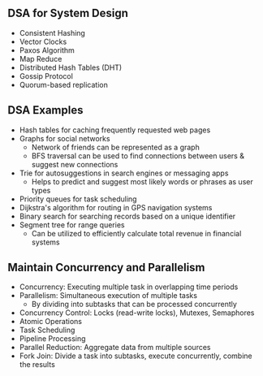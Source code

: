 ## DSA for System Design
- Consistent Hashing
- Vector Clocks
- Paxos Algorithm
- Map Reduce
- Distributed Hash Tables (DHT)
- Gossip Protocol
- Quorum-based replication

## DSA Examples
- Hash tables for caching frequently requested web pages
- Graphs for social networks
  - Network of friends can be represented as a graph
  - BFS traversal can be used to find connections between users & suggest new connections
- Trie for autosuggestions in search engines or messaging apps
  - Helps to predict and suggest most likely words or phrases as user types
- Priority queues for task scheduling
- Dijkstra's algorithm for routing in GPS navigation systems
- Binary search for searching records based on a unique identifier
- Segment tree for range queries
  - Can be utilized to efficiently calculate total revenue in financial systems

## Maintain Concurrency and Parallelism
- Concurrency: Executing multiple task in overlapping time periods
- Parallelism: Simultaneous execution of multiple tasks
  - By dividing into subtasks that can be processed concurrently
- Concurrency Control: Locks (read-write locks), Mutexes, Semaphores
- Atomic Operations
- Task Scheduling
- Pipeline Processing
- Parallel Reduction: Aggregate data from multiple sources
- Fork Join: Divide a task into subtasks, execute concurrently, combine the results
